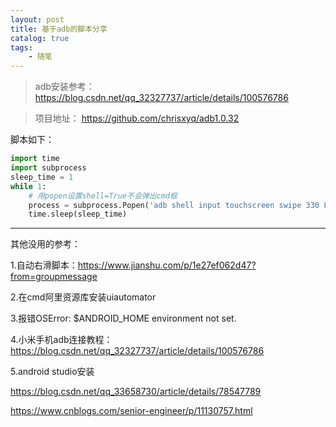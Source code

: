 ```yaml
---
layout: post
title: 基于adb的脚本分享
catalog: true
tags:
    - 随笔
---
```

> adb安装参考：
> https://blog.csdn.net/qq_32327737/article/details/100576786

> 项目地址：
> https://github.com/chrisxyq/adb1.0.32

脚本如下：

```python
import time
import subprocess
sleep_time = 1
while 1:
    # 用popen设置shell=True不会弹出cmd框
    process = subprocess.Popen('adb shell input touchscreen swipe 330 880 930 880', shell=True)
    time.sleep(sleep_time)
```

---

其他没用的参考：

1.自动右滑脚本：https://www.jianshu.com/p/1e27ef062d47?from=groupmessage

2.在cmd阿里资源库安装uiautomator

3.报错OSError: $ANDROID_HOME environment not set.

4.小米手机adb连接教程：https://blog.csdn.net/qq_32327737/article/details/100576786

5.android studio安装

https://blog.csdn.net/qq_33658730/article/details/78547789

https://www.cnblogs.com/senior-engineer/p/11130757.html

